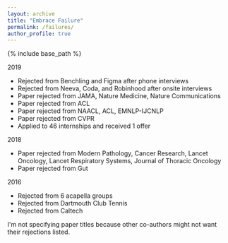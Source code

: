 ```yaml
---
layout: archive
title: "Embrace Failure"
permalink: /failures/
author_profile: true
---
```


{% include base_path %}

2019
* Rejected from Benchling and Figma after phone interviews
* Rejected from Neeva, Coda, and Robinhood after onsite interviews
* Paper rejected from JAMA, Nature Medicine, Nature Communications
* Paper rejected from ACL
* Paper rejected from NAACL, ACL, EMNLP-IJCNLP
* Paper rejected from CVPR
* Applied to 46 internships and received 1 offer

2018
* Paper rejected from Modern Pathology, Cancer Research, Lancet Oncology, Lancet Respiratory Systems, Journal of Thoracic Oncology
* Paper rejected from Gut

2016
* Rejected from 6 acapella groups
* Rejected from Dartmouth Club Tennis
* Rejected from Caltech

I'm not specifying paper titles because other co-authors might not want their rejections listed.